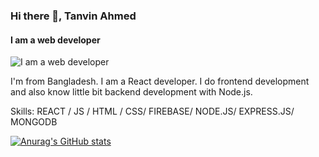 ### Hi there 👋, Tanvin Ahmed
#### I am a web developer
![I am a web developer](https://arturssmirnovs.github.io/github-profile-readme-generator/images/banner.png)

I'm from Bangladesh. I am a React developer. I do frontend development and also know little bit backend development with Node.js.

Skills:  REACT / JS / HTML / CSS/ FIREBASE/ NODE.JS/ EXPRESS.JS/ MONGODB

[![Anurag's GitHub stats](https://github-readme-stats.vercel.app/api?username=Tanvin-Ahmed)](https://github.com/anuraghazra/github-readme-stats)
